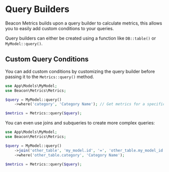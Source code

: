 # Query Builders

Beacon Metrics builds upon a query builder to calculate metrics, this allows you
to easily add custom conditions to your queries.

Query builders can either be created using a function like `DB::table()` or `MyModel::query()`.

## Custom Query Conditions

You can add custom conditions by customizing the query builder before passing it to the `Metrics::query()` method.

```php
use App\Models\MyModel;
use Beacon\Metrics\Metrics;

$query = MyModel::query()
    ->where('category', 'Category Name'); // Get metrics for a specific category

$metrics = Metrics::query($query);
```

You can even use joins and subqueries to create more complex queries:

```php
use App\Models\MyModel;
use Beacon\Metrics\Metrics;

$query = MyModel::query()
    ->join('other_table', 'my_model.id', '=', 'other_table.my_model_id')
    ->where('other_table.category', 'Category Name');
    
$metrics = Metrics::query($query);
```

